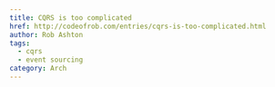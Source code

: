 ```yaml
---
title: CQRS is too complicated
href: http://codeofrob.com/entries/cqrs-is-too-complicated.html
author: Rob Ashton
tags:
  - cqrs
  - event sourcing 
category: Arch
---
```

